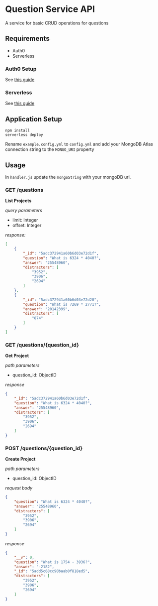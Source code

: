 # Question Service API
A service for basic CRUD operations for questions

## Requirements
- Auth0
- Serverless

### Auth0 Setup
See [this guide](https://auth0.com/docs/integrations/aws-api-gateway/custom-authorizers)

### Serverless
See [this guide](https://auth0.com/docs/integrations/aws-api-gateway/custom-authorizers)

## Application Setup

```
npm install
serverless deploy
```

Rename `example.config.yml` to `config.yml` and add your MongoDB Atlas connection string to the `MONGO_URI` property

## Usage

In `handler.js` update the `mongoString` with your mongoDB url.

### GET /questions
**List Projects**

*query parameters*
- limit: Integer
- offset: Integer

*response:*
```json
[
    {
        "_id": "5adc372941a60b6d03e72d1f",
        "question": "What is 6324 * 4040?",
        "answer": "25548960",
        "distractors": [
            "3952",
            "3906",
            "2694"
        ]
    },
    {
        "_id": "5adc372941a60b6d03e72d20",
        "question": "What is 7269 * 2771?",
        "answer": "20142399",
        "distractors": [
            "874"
        ]
    }
]
```

### GET /questions/{question_id}
**Get Project**

*path parameters*
- question_id: ObjectID

*response*
```json
{
    "_id": "5adc372941a60b6d03e72d1f",
    "question": "What is 6324 * 4040?",
    "answer": "25548960",
    "distractors": [
        "3952",
        "3906",
        "2694"
    ]
}
```

### POST /questions/{question_id}
**Create Project**

*path parameters*
- question_id: ObjectID

*request body*
```json
{
    "question": "What is 6324 * 4040?",
    "answer": "25548960",
    "distractors": [
        "3952",
        "3906",
        "2694"
    ]
}
```

*response*
```json
{
    "__v": 0,
    "question": "What is 1754 - 3936?",
    "answer": "-2182",
    "_id": "5add5c68cc90baab0f818ed5",
    "distractors": [
        "3952",
        "3906",
        "2694"
    ]
}
```
